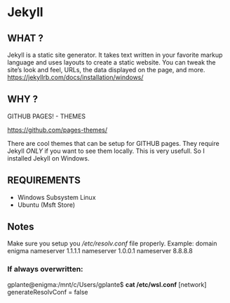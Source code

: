 # Jekyll

## WHAT ?
Jekyll is a static site generator. It takes text written in your favorite markup language and uses layouts to create a static website. You can tweak the site’s look and feel, URLs, the data displayed on the page, and more.
https://jekyllrb.com/docs/installation/windows/

## WHY ? 

GITHUB PAGES! - THEMES

https://github.com/pages-themes/

There are cool themes that can be setup for GITHUB pages. They require Jekyll *ONLY* if you want to see them locally. This is very usefull.
So I installed Jekyll on Windows.

## REQUIREMENTS

+ Windows Subsystem Linux
+ Ubuntu (Msft Store)

## Notes

Make sure you setup you _/etc/resolv.conf_ file properly. Example:
domain           enigma
nameserver       1.1.1.1
nameserver       1.0.0.1
nameserver       8.8.8.8


### If always overwritten:

gplante@enigma:/mnt/c/Users/gplante$ **cat /etc/wsl.conf**
[network]
generateResolvConf = false